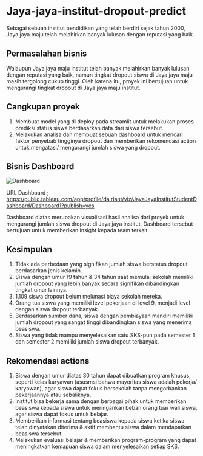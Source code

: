 # Jaya-jaya-institut-dropout-predict
Sebagai sebuah institut pendidikan yang telah berdiri sejak tahun 2000, Jaya jaya maju telah melahirkan banyak lulusan dengan reputasi yang baik.

## Permasalahan bisnis
Walaupun Jaya jaya maju institut telah banyak melahirkan banyak lulusan dengan reputasi yang baik, namun tingkat dropout siswa di Jaya jaya maju masih tergolong cukup tinggi.
Oleh karena itu, proyek ini bertujuan untuk mengurangi tingkat dropout di Jaya jaya maju institut.

## Cangkupan proyek
1. Membuat model yang di deploy pada streamlit untuk melakukan proses prediksi status siswa berdasarkan data dari siswa tersebut.
2. Melakukan analisa dan membuat sebuah dashboard untuk mencari faktor penyebab tingginya dropout dan memberikan rekomendasi action untuk mengatasi/ mengurangi jumlah siswa yang dropout.

## Bisnis Dashboard
![Dashboard](https://github.com/dariant08/Jaya-jaya-institut-dropout-predict/assets/150717472/84b3c3c2-6b2c-403e-b58d-454dca8371fa)

URL Dashboard ; https://public.tableau.com/app/profile/da.riant/viz/JayaJayaInstitutStudentDashboard/Dashboard1?publish=yes

 Dashboard diatas merupakan visualisasi hasil analisa dari proyek untuk mengurangi jumlah siswa dropout di Jaya jaya institut, Dashboard tersebut bertujuan untuk memberikan insight kepada team terkait.

## Kesimpulan
1. Tidak ada perbedaan yang signifikan jumlah siswa berstatus dropout berdasarkan jenis kelamin.
2. Siswa dengan umur 19 tahun & 34 tahun saat memulai sekolah memiliki jumlah dropout yang lebih banyak secara signifikan dibandingkan tingkat umur lainnya.
3. 1.109 siswa dropout belum melunasi biaya sekolah mereka.
4. Orang tua siswa yang memiliki level pekerjaan di level 9, menjadi level dengan siswa dropout terbanyak.
5. Berdasarkan sumber dana, siswa dengan pembiayaan mandiri memiliki jumlah dropout yang sangat tinggi dibandingkan siswa yang menerima beasiswa.
6. Siswa yang tidak mampu menyelesaikan satu SKS-pun pada semester 1 dan semester 2 memiliki jumlah siswa dropout terbanyak.

## Rekomendasi actions
1. Siswa dengan umur diatas 30 tahun dapat dibuatkan program khusus, seperti kelas karyawan (asusmsi bahwa mayoritas siswa adalah pekerja/ karyawan), agar siswa dapat fokus bersekolah tanpa mengorbankan pekerjaannya atau sebaliknya.
2. Institut bisa bekerja sama dengan berbagai pihak untuk memberikan beasiswa kepada siswa untuk meringankan beban orang tua/ wali siswa, agar siswa dapat fokus untuk belajar.
3. Memberikan informasi tentang beasiswa kepada siswa ketika siswa telah dinyatakan diterima & aktif membantu siswa dalam mendapatkan beasiswa tersebut.
4. Melakukan evaluasi belajar & memberikan program-program yang dapat meningkatkan kemapuan siswa dalam menyelesaikan setiap SKS.
   

